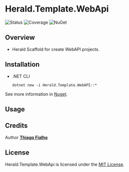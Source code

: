 # Herald.Template.WebApi

![Status](https://github.com/tcfialho/Herald.Template.WebApi/workflows/Herald.Template.WebApi/badge.svg) ![Coverage](https://codecov.io/gh/tcfialho/Herald.Template.WebApi/branch/master/graph/badge.svg) ![NuGet](https://buildstats.info/nuget/Herald.Template.WebApi)

## Overview
 - Herald Scaffold for create WebAPI projects.

## Installation
 - .NET CLI
    ```
    dotnet new -i Herald.Template.WebAPI::*
    ```

See more information in [Nuget](https://www.nuget.org/packages/Herald.Template.WebApi/).

## Usage

## Credits

Author [**Thiago Fialho**](https://br.linkedin.com/in/thiago-fialho-139ab116)

## License

Herald.Template.WebApi is licensed under the [MIT License](LICENSE).